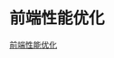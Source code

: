 <!--
Created: Tue Jun 02 2020 19:39:12 GMT+0800 (中国标准时间)
Modified: Tue Jun 02 2020 19:39:12 GMT+0800 (中国标准时间)
-->
<!-- frontEnd -->
# 前端性能优化

[前端性能优化](https://juejin.im/post/5d542ab55188255d51425a16)